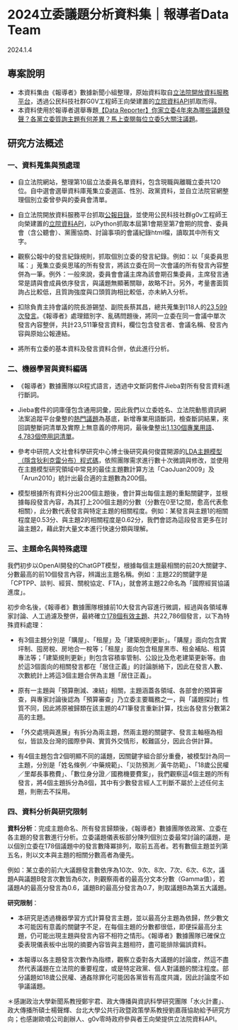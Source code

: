 # 2024立委議題分析資料集｜報導者Data Team
2024.1.4

## 專案說明
- 本資料集由《報導者》數據新聞小組整理，原始資料取自<a href="">立法院開放資料服務平台</a>，透過公民科技社群G0V工程師王向榮建置的<a href="">立院資料API</a>抓取而得。
- 本資料使用於報導者選舉專題<a href="https://www.twreporter.org/a/data-reporter-2024-election-legislators-performance">【Data Reporter】你家立委4年來為哪些議題發聲？各黨立委質詢主題有何差異？馬上查閱每位立委5大關注議題</a>。

## 研究方法概述

### 一、資料蒐集與預處理
- 自立法院網站，整理第10屆立法委員名單資料，包含現職與離職立委共120位。自中選會選舉資料庫蒐集立委選區、性別、政黨資料，並自立法院官網整理個別立委曾參與的委員會清單。

- 自立法院開放資料服務平台抓取<a href="https://data.ly.gov.tw/getds.action?id=41">公報目錄</a>，並使用公民科技社群g0v工程師王向榮建置的<a href="https://ly.govapi.tw/">立院資料API</a>，以Python抓取本屆第1會期至第7會期的院會、委員會（含公聽會）、黨團協商、討論事項的會議紀錄html檔，讀取其中所有文字。

- 觀察公報中的發言紀錄規則，抓取個別立委的發言紀錄。例如：以「吳委員思瑤：」蒐集立委吳思瑤的所有發言，將該立委在同一次會議的所有發言內容整併為一筆。例外：一般來說，委員會會議主席為該會期召集委員，主席發言通常是請與會成員依序發言，與議題無顯著關聯，故略不計。另外，考量書面質詢占比較低，且質詢強度與口頭質詢相比較低，亦未納入分析。

- 扣除負責主持會議的院長游錫堃、副院長蔡其昌，總共蒐集到118人的<a href="https://github.com/data-reporter/10th_Legislator_Speech/blob/main/1_split_speeches.zip">23,599次發言</a>。《報導者》處理錯別字、亂碼問題後，將同一立委在同一會議中單次發言內容整併，共計23,511筆發言資料，欄位包含發言者、會議名稱、發言內容與原始公報連結。
- 將所有立委的基本資料及發言資料合併，依此進行分析。


### 二、機器學習與資料編碼
- 《報導者》數據團隊以R程式語言，透過中文斷詞套件Jieba對所有發言資料進行斷詞。
  
- Jieba套件的詞庫僅包含通用詞彙，因此我們以立委姓名、立法院動態資訊網法案追蹤平台彙整的<a href="https://lis.ly.gov.tw/billtpc/billtp">熱門議題</a>為基底，新增專業用語斷詞，檢查斷詞結果，來回調整斷詞清單及實際上無意義的停用詞，最後彙整出<a href="https://github.com/data-reporter/10th_Legislator_Speech/blob/main/2_special_words_zhTW.txt">1,130個專業用語</a>、<a href="https://github.com/data-reporter/10th_Legislator_Speech/blob/main/3_stopwords_zhTW.txt">4,783個停用詞清單</a>。
  
- 參考中研院人文社會科學研究中心博士後研究員何俊霆開源的<a href="https://github.com/justinchuntingho/Academia-Sinica-Topic-Modeling/blob/master/2_topicmodel.R">LDA主題模型（隱含狄利克雷分布）程式碼</a>，依照團隊需求進行數十次微調與修改，並使用在主題模型研究領域中常見的最佳主題數計算方法「CaoJuan2009」及「Arun2010」統計出最合適的主題數為200個。
  
- 模型根據所有資料分出200個主題後，會計算出每個主題的重點關鍵字，並根據每段發言內容，為其打上200個主題的分數（分數在0至1之間，愈高代表愈相關），此分數代表發言與特定主題的相關程度。例如：某發言與主題1的相關程度是0.53分、與主題2的相關程度是0.62分，我們會認為這段發言更多在討論主題2，藉此對大量文本進行快速分類與理解。


### 三、主題命名與特殊處理
我們初步以OpenAI開發的ChatGPT模型，根據每個主題最相關的前20大關鍵字、分數最高的前10個發言內容，辨識出主題名稱。例如：主題22的關鍵字是「CPTPP、談判、經貿、關稅協定、FTA」，就會將主題22命名為「國際經貿協議進度」。

初步命名後，《報導者》數據團隊根據前10大發言內容進行微調，經過與各領域專家討論、人工過濾及整併，最終確立<a href="https://github.com/data-reporter/10th_Legislator_Speech/blob/main/4_topics.csv">178個有效主題</a>、共22,786個發言，以下為特殊資料處理：

- 有3個主題分別是「購屋」、「租屋」及「建築規則更新」。「購屋」面向包含實坪制、囤房稅、房地合一稅等；「租屋」面向包含租屋黑市、租金補貼、租賃專法等；「建築規則更新」則包含容積率管制、公設比及危老建築更新等。由於這3個面向的相關發言都在「居住正義」的討論脈絡下，因此在發言人數、次數統計上將這3個主題合併為主題「居住正義」。
  
- 原有一主題與「預算刪減、凍結」相關，主題涵蓋各領域、各部會的預算審查，與專家討論後認為「預算審查」乃立委主要職務之一，與「議題探討」性質不同，因此將原被歸類在該主題的471筆發言重新計算，找出各發言分數第2高的主題。
  
- 「外交處境與進展」有拆分為兩主題，然兩主題的關鍵字、發言主軸極為相似，皆談及台灣的國際參與、實質外交情形，較難區分，因此合併計算。
  
- 有4個主題包含2個明顯不同的議題，因關鍵字組合部分重疊，被模型計為同一主題，分別是「姓名條例／中藥規範」、「災防預測／黃牛防範」、「18歲公民權／里鄰長事務費」、「數位身分證／國務機要費案」，我們觀察這4個主題的所有發言，將4個主題拆分為8個，其中有少數發言經人工判斷不屬於上述任何主題，則刪去不採用。


### 四、資料分析與研究限制

<b>資料分析</b>：完成主題命名、所有發言歸類後，《報導者》數據團隊依政黨、立委在各主題的發言數進行分析。立委議題儀表板部分陳列個別立委最常討論的議題，是以個別立委在178個議題中的發言數降冪排列，取前五高者。若有數個主題並列第五名，則以文本與主題的相關分數高者為優先。

例如：某立委的前六大議題發言數依序為10次、9次、8次、7次、6次、6次，議題A與議題B發言次數皆為6次，則觀察兩者的最高分文本分數（Gamma值），若議題A的最高分發言為0.6，議題B的最高分發言為0.7，則取議題B為第五大議題。

<b>研究限制</b>：
- 本研究是透過機器學習方式計算發言主題，並以最高分主題為依歸，然少數文本可能因有意義的關鍵字不足，在每個主題的分數都很低，即便採最高分主題，仍可能出現主題與發言內容不相符之情形。《報導者》數據團隊已確保立委表現儀表板中出現的摘要內容皆與主題相符，盡可能排除偏誤資料。

- 本報導以各主題發言次數作為指標，觀察立委對各大議題的討論度，然這不盡然代表議題在立法院的重要程度，或是特定政黨、個人對議題的關注程度。部分議題如18歲公民權、通姦除罪化可能因各黨皆有高度共識，因此討論度不如爭議議題。

＊感謝政治大學新聞系教授鄭宇君、政大傳播與資訊科學研究團隊「水火計畫」、政大傳播所碩士楊聲輝、台北大學公共行政暨政策學系教授劉嘉薇協助給予研究方向；也感謝歐噴公司創辦人、g0v零時政府參與者王向榮提供立法院資料API。

